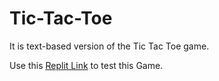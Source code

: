 # Tic-Tac-Toe

It is text-based version of the Tic Tac Toe game. 

Use this [Replit Link](https://replit.com/@Krishnakumarv1/Tic-Tac-Toe#main.py) to test this Game.

